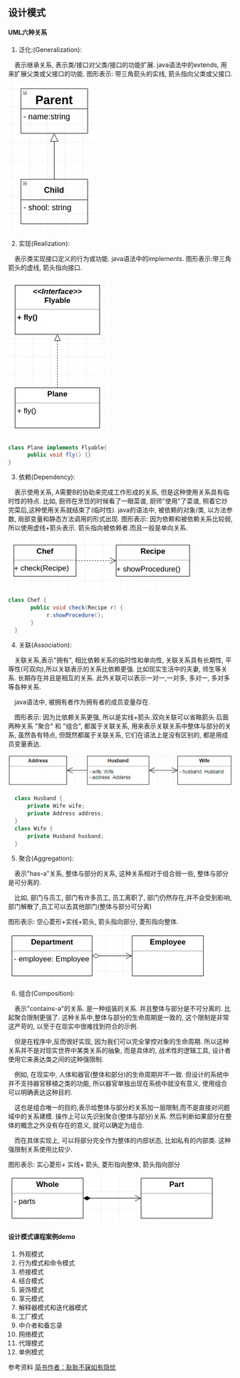 ## 设计模式

#### UML六种关系
1. 泛化:(Generalization):

&ensp;&ensp;表示继承关系, 表示类/接口对父类/接口的功能扩展.
java语法中的extends, 用来扩展父类或父接口的功能.
图形表示: 带三角箭头的实线, 箭头指向父类或父接口.

![img.png](assert/img.png)

2. 实现(Realization):

&ensp;&ensp;表示类实现接口定义的行为或功能.
java语法中的implements.
图形表示:带三角箭头的虚线, 箭头指向接口.

![img_1.png](assert/img_1.png)

```java
class Plane implements Flyable{
      public void fly() {}
}
```

3. 依赖(Dependency):

&ensp;&ensp;表示使用关系, A需要B的协助来完成工作形成的关系, 但是这种使用关系具有临时性的特点. 比如, 厨师在烹饪的时候看了一眼菜谱, 厨师"使用"了菜谱, 照着它炒完菜后,这种使用关系就结束了(临时性).
java的语法中, 被依赖的对象/类, 以方法参数, 局部变量和静态方法调用的形式出现.
图形表示: 因为依赖和被依赖关系比较弱, 所以使用虚线+箭头表示. 箭头指向被依赖者.而且一般是单向关系.

![img_2.png](assert/img_2.png)

```java
class Chef {
       public void check(Recipe r) {
            r.showProcedure();
       }
  }  
```

4. 关联(Association):

&ensp;&ensp;关联关系,表示"拥有", 相比依赖关系的临时性和单向性, 关联关系具有长期性, 平等性(可双向),所以关联表示的关系比依赖更强. 比如现实生活中的夫妻, 师生等关系. 长期存在并且是相互的关系. 此外关联可以表示一对一,一对多, 多对一, 多对多等各种关系.

&ensp;&ensp;java语法中, 被拥有者作为拥有者的成员变量存在.

&ensp;&ensp;图形表示: 因为比依赖关系更强, 所以是实线+箭头.双向关联可以省略箭头
后面两种关系 "聚合" 和 "组合", 都属于关联关系, 用来表示关联关系中整体与部分的关系, 虽然各有特点, 但既然都属于关联关系, 它们在语法上是没有区别的, 都是用成员变量表达.

![img_3.png](assert/img_3.png)

```java
  class Husband {
      private Wife wife;
      private Address address;
  }
  class Wife {
      private Husband husband;
  }
```

5. 聚合(Aggregation):

&ensp;&ensp;表示"has-a"关系, 整体与部分的关系, 这种关系相对于组合弱一些, 整体与部分是可分离的.

&ensp;&ensp;比如, 部门与员工, 部门有许多员工, 员工离职了, 部门仍然存在,并不会受到影响, 部门解散了,员工可以去其他部门(整体与部分可分离)

图形表示: 空心菱形+实线+箭头, 箭头指向部分, 菱形指向整体.

![img_4.png](assert/img_4.png)

6. 组合(Composition):

&ensp;&ensp;表示"contains-a"的关系. 是一种组装的关系. 并且整体与部分是不可分离的. 比起聚合限制更强了. 这种关系中,整体与部分的生命周期是一致的, 这个限制是非常这严苛的, 以至于在现实中很难找到符合的示例.

&ensp;&ensp;但是在程序中,反而很好实现, 因为我们可以完全掌控对象的生命周期. 所以这种关系并不是对现实世界中某类关系的抽象, 而是具体的, 战术性的逻辑工具, 设计者使用它来表达类之间的这种强限制.

&ensp;&ensp;例如, 在现实中, 人体和器官(整体和部分)的生命周期并不一致. 但设计的系统中并不支持器官移植之类的功能, 所以器官单独出现在系统中就没有意义, 使用组合可以明确表达这种目的.

&ensp;&ensp;这也是组合唯一的目的,表示给整体与部分的关系加一层限制,而不是直接对问题域中的关系建模. 操作上可以先识别聚合(整体与部分)关系. 然后判断如果部分在整体的概念之外没有存在的意义, 就可以确定为组合.

&ensp;&ensp;而在具体实现上, 可以将部分完全作为整体的内部状态, 比如私有的内部类. 这种强限制关系使用比较少.

图形表示: 实心菱形+ 实线+ 箭头, 菱形指向整体, 箭头指向部分

![img_5.png](assert/img_5.png)

#### 设计模式课程案例demo
1. 外观模式
2. 行为模式和命令模式
3. 桥接模式
4. 结合模式
5. 装饰模式
6. 享元模式
7. 解释器模式和迭代器模式
8. 工厂模式
9. 中介者和备忘录
10. 网络模式
11. 代理模式
12. 单例模式

参考资料
[简书作者：耿耿不寐如有隐忧](https://www.jianshu.com/p/f35fab1640c6)
